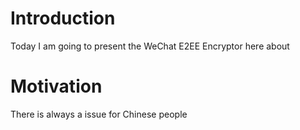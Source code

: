 # Introduction
Today I am going to present the WeChat E2EE Encryptor here about 
# Motivation
There is always a issue for Chinese people 